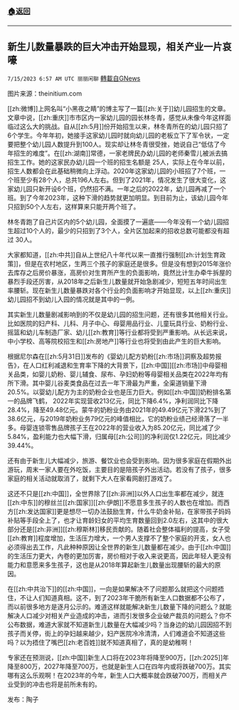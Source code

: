 ###  [:house:返回](README.md)
---


## 新生儿数量暴跌的巨大冲击开始显现，相关产业一片哀嚎
`7/15/2023 6:57 AM UTC 丽丽闲聊` [轉載自GNews](https://gnews.org/articles/1462351)

图片来源：theinitium.com

[[zh:微博]]上网名叫“小黑夜之睛”的博主写了一篇[[zh:关于]]幼儿园招生的文章。文章中说，[[zh:重庆]]市市区内一家幼儿园的园长林冬青，感觉从未像今年这样面临过这么大的挑战。自从[[zh:5月]]份开始招生以来，林冬青所在的幼儿园只招了6个学生。今年年初，她接手这家幼儿园时就向幼儿园的老板立下了军令状，一定要把整个幼儿园人数提升到100人。现实却让林冬青很受挫，她说自己“低估了今年招生的难度”。在[[zh:湖南]]常德，一家老牌民办幼儿园的老师秦雪儿被派去搞招生工作。她的这家民办幼儿园一个班的招生名额是 25人，实际上在今年以前，招生人数都会在此基础稍微向上浮动。2020年这家幼儿园的小班招了7个班，一个班至少有28个人，总共196人左右。但到了2021年，情况发生了很大变化，这家幼儿园只新开设6个班，仍然招不满。一年之后的2022年，幼儿园再减了一个班。到了今年2023年，这种下滑的趋势就更加明显。到目前为止，该幼儿园今年只招到50个人左右，这样算来只能开两个班了。

林冬青跑了自己片区内的5个幼儿园，全面摸了一遍底——今年没有一个幼儿园招生超过10个人的，最少的只招到了3个人，全片区加起来的招收总数可能都没有超过 30人。

大家都知道，[[zh:中共]]自从上世纪八十年代以来一直推行强制[[zh:计划生育政策]]，但是在农村地区，生两三个孩子的家庭还是很多。但是没有想到2015年涨价去库存之后房价暴涨，高房价对生育所产生的负面影响，竟然比计生办牵牛拆屋的暴烈手段还厉害，从2018年之后新生儿数量就开始急剧减少，短短五年时间出生率腰斩。现在新生儿数量暴跌对各个行业的负面影响才开始显现，以上[[zh:重庆]]幼儿园招不到幼儿入园的情况就是其中的一例。

其实新生儿数量剧减影响到的不仅是幼儿园的招生问题，还有很多其他相关行业。比如医院的妇产科、儿科、月子中心、母婴用品行业、儿童玩具行业、奶粉行业、摇篮和幼儿车制造厂家、幼儿[[zh:教育]]等行业都将受到严重影响。从长远来说，中小学校、高等院校招生和[[zh:房地产]]等行业也将受到由此产生的巨大影响。

根据尼尔森在[[zh:5月31日]]发布的《婴幼儿配方奶粉[[zh:市场]]洞察及超势报告》，在人口红利减退和生育率下降的大背景下，[[zh:中国]][[zh:市场]]中母婴相关品类，如婴儿奶粉、婴儿辅食、尿布、孕妇奶粉等母婴相关品类在2022年均有所下滑。其中婴儿谷麦类食品在过去一年下滑最为严重，全渠道销量下滑20.5%。以婴幼儿配方为主的奶粉企业也是压力巨大。例如[[zh:中国]]奶粉排名第一的品牌飞鹤， 2022年实现营收213亿元，同比下降6.4%，净利润同比下降28.4%，降至49.48亿元。蒙牛的奶粉业务由2021年的49.49亿元下滑22%到了38.6亿元，与2019年奶粉业务79亿元的峰值相比，它的奶粉业绩己经滑落了一半多。母婴连锁零售品牌孩子王在2022年的营业收入为85.20亿元，同比减了少5.84%，盈利能力也大幅下滑，归属母[[zh:公司]]的净利润仅1.22亿元，同比减少39.44%。

还有由于新生儿大幅减少，旅游、餐饮业也会受到影响。因为很多家庭在假期外出游玩，周末一家人要在外吃饭，主要目的是陪孩子外出活动。若没有了孩子，很多家庭的相关活动就取消了，就剩下大人在家看网剧打游戏了。

这还不只是[[zh:中国]]，全世界除了[[zh:非洲]]以外人口出生率都在减少，就连[[zh:中东]]的穆丝兰[[zh:国家]][[zh:伊朗]]不愿意多生孩子的人数也在增加。而西方[[zh:发达国家]]更是想尽一切办法鼓励生育，什么牛奶金补贴，在家带孩子妈妈补贴等手段全上了，也才让育龄妇女的平均生育数量回到2.0左右，这其中的很大部分还是[[zh:非洲]][[zh:穆斯林]]移民贡献的。随着社会整体福利的提高，女子受[[zh:教育]]程度增加，生活压力增大，一个男人支撑不了整个家庭的开支，女人也必须得出去工作，凡此种种原因让全世界的新生儿数量都在减少。由于[[zh:中国]]的生活压力更大，內卷的更加厉害，房价相对于收入来说更高，因此年轻人更没有能力和意愿来多生孩子，这也是从2018年算起新生儿数量出现腰斩的最大的原因。

在[[zh:中共治下]]的[[zh:中国]]，一向是如果解决不了问题那么就把这个问题捂住，不让人们知道真相。这不，到了2023年干脆所有新生人口数据都不公布了，而以前很多地方是逐月公示的。难道这样就能解决新生儿数量下降的问题么？就能解决人口减少对相关产业造成的冲击，进而引发很多企业破产裁员的问题么？你不公布数据，难道大家就不知道新生儿数量在大幅减少吗？当身边的幼儿园因招不到孩子而关停，街上的孕妇越来越少，妇产医院冷冷清清，人们难道会不知道这些吗？以为捂住了嘴巴[[zh:老百姓]]就不知道真相了，真的是幼稚啊！

专家还在预测说，[[zh:中国]]新生人口将在2023年将降至900万，[[zh:2025]]年降至800万，2027年降至700万，也就是新生人口在四年内或将跌破700万。其实哪有这么乐观啊！在2023年的今年，新生人口大概率就会跌破700万，而相关产业受到的冲击也将是前所未有的。

发布：陶子



